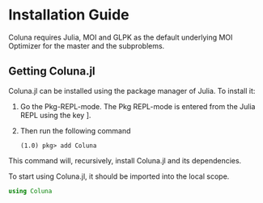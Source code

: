 # Installation Guide

Coluna requires Julia, MOI and GLPK as the default underlying MOI Optimizer
for the master and the subproblems.

## Getting Coluna.jl

Coluna.jl can be installed using the package manager of Julia. To install
it:

1. Go the Pkg-REPL-mode. The Pkg REPL-mode is entered
   from the Julia REPL using the key ].

2. Then run the following command
   ```
   (1.0) pkg> add Coluna
   ```

This command will, recursively, install Coluna.jl and its dependencies.

To start using Coluna.jl, it should be imported into the local scope.

```julia
using Coluna
```
